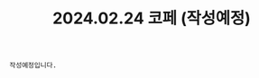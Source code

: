 ﻿---
title: 2024.02.24 코페 (작성예정)
categories: [2024, 행사, 코스프레]
comments: false
# thumbnail: 
---

`작성예정입니다.`
